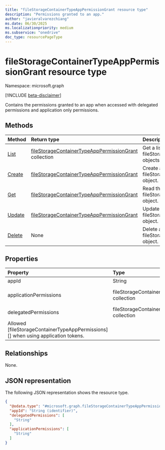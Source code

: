 ```yaml
---
title: "fileStorageContainerTypeAppPermissionGrant resource type"
description: "Permissions granted to an app."
author: "javieralvarezchiang"
ms.date: 06/30/2025
ms.localizationpriority: medium
ms.subservice: "onedrive"
doc_type: resourcePageType
---
```


# fileStorageContainerTypeAppPermissionGrant resource type

Namespace: microsoft.graph

[!INCLUDE [beta-disclaimer](../../includes/beta-disclaimer.md)]

Contains the permissions granted to an app when accessed with delegated permissions and application only permissions.


## Methods
|Method|Return type|Description|
|:---|:---|:---|
|[List](../api/filestoragecontainertyperegistration-list-applicationpermissiongrants.md)|[fileStorageContainerTypeAppPermissionGrant](../resources/filestoragecontainertypeapppermissiongrant.md) collection|Get a list of the fileStorageContainerTypeAppPermissionGrant objects and their properties.|
|[Create](../api/filestoragecontainertyperegistration-post-applicationpermissiongrants.md)|[fileStorageContainerTypeAppPermissionGrant](../resources/filestoragecontainertypeapppermissiongrant.md)|Create a new fileStorageContainerTypeAppPermissionGrant object.|
|[Get](../api/filestoragecontainertypeapppermissiongrant-get.md)|[fileStorageContainerTypeAppPermissionGrant](../resources/filestoragecontainertypeapppermissiongrant.md)|Read the properties and relationships of a fileStorageContainerTypeAppPermissionGrant object.|
|[Update](../api/filestoragecontainertypeapppermissiongrant-update.md)|[fileStorageContainerTypeAppPermissionGrant](../resources/filestoragecontainertypeapppermissiongrant.md)|Update the properties of a fileStorageContainerTypeAppPermissionGrant object.|
|[Delete](../api/filestoragecontainertyperegistration-delete-applicationpermissiongrants.md)|None|Delete a fileStorageContainerTypeAppPermissionGrant object.|

## Properties
|Property|Type|Description|
|:---|:---|:---|
|appId|String|Application ID to set permissions to.|
|applicationPermissions|fileStorageContainerTypeAppPermission collection|Allowed [fileStorageContainerTypeAppPermissions][] when using delegated tokens.|
|delegatedPermissions|fileStorageContainerTypeAppPermission collection|
Allowed [fileStorageContainerTypeAppPermissions][] when using application tokens.|

## Relationships
None.

## JSON representation
The following JSON representation shows the resource type.
<!-- {
  "blockType": "resource",
  "keyProperty": "appId",
  "@odata.type": "microsoft.graph.fileStorageContainerTypeAppPermissionGrant",
  "openType": false
}
-->
``` json
{
  "@odata.type": "#microsoft.graph.fileStorageContainerTypeAppPermissionGrant",
  "appId": "String (identifier)",
  "delegatedPermissions": [
    "String"
  ],
  "applicationPermissions": [
    "String"
  ]
}
```

